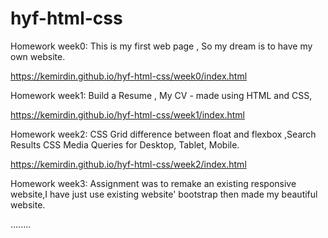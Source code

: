 # hyf-html-css

Homework week0: This is my first web page , So my dream is to have my own website.

https://kemirdin.github.io/hyf-html-css/week0/index.html

Homework week1: Build a Resume , My CV - made using HTML and CSS,

https://kemirdin.github.io/hyf-html-css/week1/index.html

Homework week2: CSS Grid difference between float and flexbox ,Search Results
CSS Media Queries for Desktop, Tablet, Mobile.

https://kemirdin.github.io/hyf-html-css/week2/index.html

Homework week3: Assignment was to remake an existing responsive website,I have just use existing website' bootstrap then made my  beautiful website.

........
